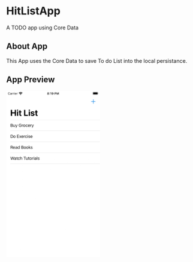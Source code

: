 # HitListApp
A TODO app using Core Data

## About App

This App uses the Core Data to save To do List into the local persistance.


## App Preview

<kbd>
<img src="Screenshot/BGHitList.gif" alt="Home" width="250" /> 
</kbd>
